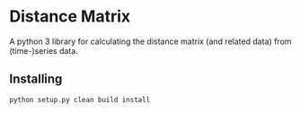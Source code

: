 # Distance Matrix 

A python 3 library for calculating the distance matrix (and related data)
from (time-)series data.

## Installing

```commandline
python setup.py clean build install
```